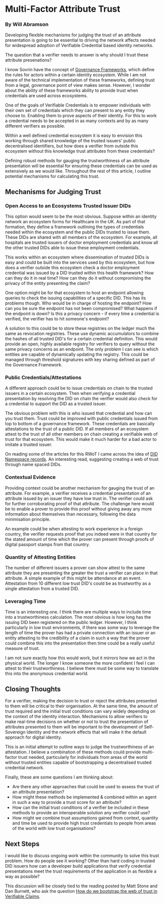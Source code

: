 # Multi-Factor Attribute Trust

### By Will Abramson

Developing flexible mechanisms for judging the trust of an attribute presentation is going to be essential to driving the network affects needed for widespread adoption of Verifiable Credential based identity networks.

The question that a verifier needs to answer is why should I trust these attribute presenations?

I know Sovrin have the concept of [Governance Frameworks](https://sovrin.org/library/sovrin-governance-framework/), which define the rules for actors within a certain identity ecosystem. While I am not aware of the technical implementation of these frameworks, defining trust from a legal, governance point of view makes sense. However, I wonder about the ability of these frameworks ability to provide trust when credentials are used across ecosystems. 

One of the goals of Verifiable Credentials is to empower individuals with their own set of credentials which they can present to any entity they choose to. Enabling them to prove aspects of their identity. For this to work a credential needs to be accepted in as many contexts and by as many different verifiers as possible. 

Within a well defined credential ecosystem it is easy to envision this working through shared knowledge of the trusted issuers' public decentralised identifiers, but how does a verifier from outside this ecosystem without this knowledge trust attributes from these credentials?

Defining robust methods for gauging the trustworthiness of an attribute presentation will be essential for ensuring these credentials can be used as extensively as we would like. Throughout the rest of this article, I outline potential mechanisms for calculating this trust. 

## Mechanisms for Judging Trust

### Open Access to an Ecosystems Trusted Issuer DIDs

This option would seem to be the most obvious. Suppose within an identity network an ecosystem forms for Healthcare in the UK. As part of that formation, they define a framework outlining the types of credentials needed within the ecosystem and the public DIDs trusted to issue them. These DIDs are shared with all members of the ecosystem. For example, all hospitals are trusted issuers of doctor employment credentials and know all the other trusted DIDs able to issue these employment credentials.

This works within an ecosystem where dissemination of trusted DIDs is easy and could be built into the services used by this ecosystem, but how does a verifier outside this ecosystem check a doctor employment credential was issued by a DID trusted within this health framework? How can they do it in real time? How can they do it without compromising the privacy of the entity presenting the claim?

One option might be for that ecosystem to host an endpoint allowing queries to check the issuing capabilities of a specific DID. This has its problems though. Who would be in charge of hosting the endpoint? How can you be sure the endpoint has not been compromised? What happens if the endpoint is down? Is this a privacy concern - if every time a credential is verified, the verifier has to hit someone's endpoint?

A solution to this could be to store these registries on the ledger much the same as revocation registries. These use dynamic accumulators to combine the hashes of all trusted DID's for a certain credential definition. This would provide an open, highly available registry for verifiers to query without the same privacy concerns as an endpoint. The only problem I can see is which entities are capable of dynamically updating the registry. This could be managed through threshold signatures with key sharing defined as part of the Governance Framework.

### Public Credentials/Attestations

A different approach could be to issue credentials on chain to the trusted issuers in a certain ecosystem. Then when verifying a credential presentation by resolving the DID on chain the verifier would also check for a credential to support the DID as a trusted issuer.

The obvious problem with this is who issued that credential and how can you trust them. Trust could be improved with public credentials issued from top to bottom of a governance framework. These credentials are basically attestations to the trust of a public DID. If all members of an ecosystem attest to the trust of all other members on chain creating a verifiable web of trust for that ecosystem. This would make it much harder for a bad actor to imitate a trusted issuer.

On reading some of the articles for this RWoT I came across the idea of [DID Namespace records](https://github.com/WebOfTrustInfo/rwot8-barcelona/blob/master/topics-and-advance-readings/did-namespace-records.md). An interesting read, suggesting creating a web of trust through name spaced DIDs. 

### Contextual Evidence

Providing context could be another mechanism for gauging the trust of an attribute. For example, a verifier receives a credential presentation of an attribute issued by an issuer they have low trust in. The verifier could ask for further corroborating proof of that attribute.  The challenge here would be to enable a prover to provide this proof without giving away any more information about themselves than necessary, following the data minimisation principle.

An example could be when attesting to work experience in a foreign country, the verifier requests proof that you indeed were in that country for the stated amount of time which the prover can present through proofs of digital passport stamps from that country.

### Quantity of Attesting Entities

The number of different issuers a prover can show attest to the same attribute they are presenting the greater the trust a verifier can place in that attribute. A simple example of this might be attendance at an event. Attestation from 10 different low trust DID's could be as trustworthy as a single attestation from a trusted DID.

### Leveraging Time

Time is an interesting one. I think there are multiple ways to include time into a trustworthiness calculation. The most obvious is how long has the issuing DID been registered on the public ledger. However, I think particularly in low trust environments, if there was some way to leverage the length of time the prover has had a private connection with an issuer or an entity attesting to the credibility of a claim in such a way that the prover could combine this into the presentation then time could be a really useful measure of trust.

I am not sure exactly how this would work, but it mirrors how we act in the physical world. The longer I know someone the more confident I feel I can attest to their trustworthiness. I believe there must be some way to translate this into the anonymous credential world. 

## Closing Thoughts

For a verifier, making the decision to trust or reject the attributes presented to them will be critical to their organisation. At the same time, the amount of trust required and the initial trust conditions can vary widely depending on the context of the identity interaction. Mechanisms to allow verifiers to make real-time decisions on whether or not to trust the presentation of attributes presented to them will be important to the development of Self-Sovereign Identity and the network effects that will make it the default approach for digital identity.

This is an initial attempt to outline ways to judge the trustworthiness of an attestation. I believe a combination of these methods could provide multi-factor trust needed, particularly for individuals from areas of the world without trusted entities capable of bootstrapping a decentralised trusted credential network.

Finally, these are some questions I am thinking about:

- Are there any other approaches that could be used to assess the trust of an attribute presentation?
- How might these methods be implemented & combined within an agent in such a way to provide a trust score for an attribute?
- How can the initial trust conditions of a verifier be included in these methods to provide an interoperable solution any verifier could use?
- How might we combine trust assumptions gained from context, quantity and time be used to provide high trust credentials to people from areas of the world with low trust organisations?

## Next Steps

I would like to discuss ongoing work within the community to solve this trust problem. How do people see it working? Other than hard coding in trusted DID issuers how can a developer build applications that verify credential presentations meet the trust requirements of the application in as flexible a way as possible?

This discussion will be closely tied to the reading posted by Matt Stone and Dan Burnett, who ask the question [How do we bootstrap the web of trust in Verifiable Claims](https://github.com/WebOfTrustInfo/rwot8-barcelona/blob/master/topics-and-advance-readings/bootstrap_web-of-trust_reliance-lifecycle.md).